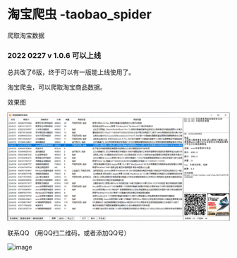 # 淘宝爬虫 -taobao_spider
爬取淘宝数据

### 2022 0227 v 1.0.6 可以上线

总共改了6版，终于可以有一版能上线使用了。

淘宝爬虫，可以爬取淘宝商品数据。

效果图

![](demo/demo01.png)


联系QQ （用QQ扫二维码，或者添加QQ号）

![image](https://user-images.githubusercontent.com/72428847/155887574-6b1b123f-b660-4519-995c-f54982b18895.png)
